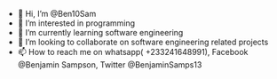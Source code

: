 - 👋 Hi, I’m @Ben10Sam
- 👀 I’m interested in programming
- 🌱 I’m currently learning software engineering
- 💞️ I’m looking to collaborate on software engineering related projects
- 📫 How to reach me on whatsapp( +233241648991), Facebook @Benjamin Sampson, Twitter @BenjaminSamps13

<!---
Ben10Sam/Ben10Sam is a ✨ special ✨ repository because its `README.md` (this file) appears on your GitHub profile.
You can click the Preview link to take a look at your changes.
--->
